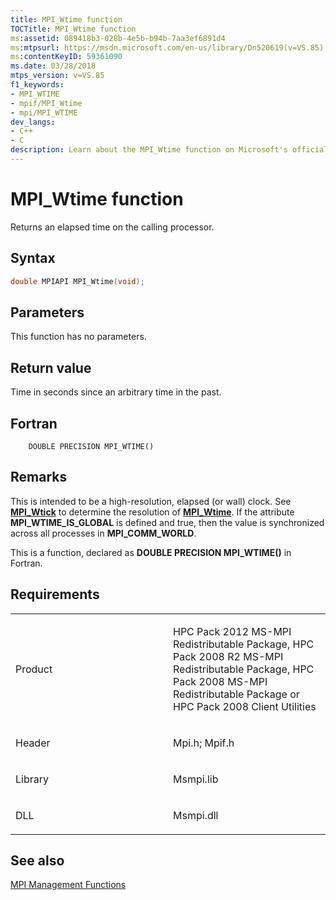 ```yaml
---
title: MPI_Wtime function
TOCTitle: MPI_Wtime function
ms:assetid: 089418b3-028b-4e5b-b94b-7aa3ef6891d4
ms:mtpsurl: https://msdn.microsoft.com/en-us/library/Dn520619(v=VS.85)
ms:contentKeyID: 59361090
ms.date: 03/28/2018
mtps_version: v=VS.85
f1_keywords:
- MPI_WTIME
- mpif/MPI_Wtime
- mpi/MPI_WTIME
dev_langs:
- C++
- C
description: Learn about the MPI_Wtime function on Microsoft's official site. Understand its syntax, parameters, return value, and its high-resolution elapsed clock feature.
---
```


# MPI\_Wtime function

Returns an elapsed time on the calling processor.

## Syntax

``` c++
double MPIAPI MPI_Wtime(void);
```

## Parameters

This function has no parameters.

## Return value

Time in seconds since an arbitrary time in the past.

## Fortran

``` FORTRAN
    DOUBLE PRECISION MPI_WTIME()
```

## Remarks

This is intended to be a high-resolution, elapsed (or wall) clock. See [**MPI\_Wtick**](mpi-wtick-function.md) to determine the resolution of [**MPI\_Wtime**](mpi-wtime-function.md). If the attribute **MPI\_WTIME\_IS\_GLOBAL** is defined and true, then the value is synchronized across all processes in **MPI\_COMM\_WORLD**.

This is a function, declared as **DOUBLE PRECISION MPI\_WTIME()** in Fortran.

## Requirements

<table>
<colgroup>
<col style="width: 50%" />
<col style="width: 50%" />
</colgroup>
<tbody>
<tr class="odd">
<td><p>Product</p></td>
<td><p>HPC Pack 2012 MS-MPI Redistributable Package, HPC Pack 2008 R2 MS-MPI Redistributable Package, HPC Pack 2008 MS-MPI Redistributable Package or HPC Pack 2008 Client Utilities</p></td>
</tr>
<tr class="even">
<td><p>Header</p></td>
<td>Mpi.h;
Mpif.h</td>
</tr>
<tr class="odd">
<td><p>Library</p></td>
<td>Msmpi.lib</td>
</tr>
<tr class="even">
<td><p>DLL</p></td>
<td>Msmpi.dll</td>
</tr>
</tbody>
</table>


## See also

[MPI Management Functions](mpi-management-functions.md)

